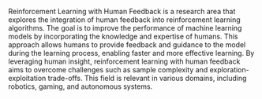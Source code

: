 Reinforcement Learning with Human Feedback is a research area that explores the integration of human feedback into reinforcement learning algorithms. The goal is to improve the performance of machine learning models by incorporating the knowledge and expertise of humans. This approach allows humans to provide feedback and guidance to the model during the learning process, enabling faster and more effective learning. By leveraging human insight, reinforcement learning with human feedback aims to overcome challenges such as sample complexity and exploration-exploitation trade-offs. This field is relevant in various domains, including robotics, gaming, and autonomous systems.